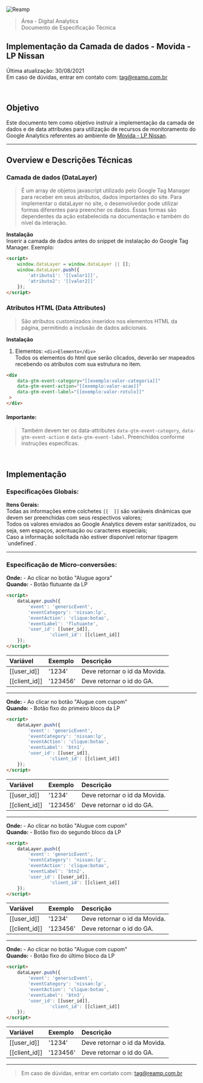 ![Reamp](https://github.com/adtechReamp/client/blob/main/logo.png?raw=true)

> Área - Digital Analytics <br />
> Documento de Especificação Técnica


## Implementação da Camada de dados - Movida - LP Nissan
Última atualização: 30/08/2021 <br />
Em caso de dúvidas, entrar em contato com: [tag@reamp.com.br](tag@reamp.com.br)

<br />

## Objetivo
Este documento tem como objetivo instruir a implementação da camada de dados e de data attributes para utilização de recursos de monitoramento do Google Analytics referentes ao ambiente de [Movida - LP Nissan](https://www.movida.com.br/).


---

## Overview e Descrições Técnicas

### Camada de dados (DataLayer)

> É um array de objetos javascript utilizado pelo Google Tag Manager para receber em seus atributos, dados importantes do site.
Para implementar o dataLayer no site, o desenvolvedor pode utilizar formas diferentes para preencher os dados. Essas formas são dependentes da ação estabelecida na documentação e também do nível da interação.

**Instalação**<br />
Inserir a camada de dados antes do snippet de instalação do Google Tag Manager. Exemplo:


```html
<script>
	window.dataLayer = window.dataLayer || [];
	window.dataLayer.push({
		'atributo1': '[[valor1]]',
		'atributo2': '[[valor2]]'
	});
</script>
```

### Atributos HTML (Data Attributes)

> São atributos customizados inseridos nos elementos HTML da página, permitindo a inclusão de dados adicionais.

**Instalação**
1. Elementos: ```<div>Elemento</div>``` <br />
Todos os elementos do html que serão clicados, deverão ser mapeados recebendo os atributos com sua estrutura no item.

```html
<div 	
    data-gtm-event-category="[[exemplo:valor-categoria]]"
 	data-gtm-event-action="[[exemplo:valor-acao]]"
 	data-gtm-event-label="[[exemplo:valor-rotulo]]"
 >
</div>
```

#### Importante:
> Também devem ter os data-attributes `data-gtm-event-category`, `data-gtm-event-action` e `data-gtm-event-label`. Preenchidos conforme instruções específicas.

<br />

## Implementação


### Especificações Globais:

**Itens Gerais:**<br />
Todas as informações entre colchetes `[[  ]]` são variáveis dinâmicas que devem ser preenchidas com seus respectivos valores; <br />
Todos os valores enviados ao Google Analytics devem estar sanitizados, ou seja, sem espaços, acentuação ou caracteres especiais; <br />
Caso a informação solicitada não estiver disponível retornar tipagem ´undefined´.

---

### Especificação de Micro-conversões:

**Onde:** - Ao clicar no botão "Alugue agora" <br />
**Quando:** - Botão flutuante da LP

```html
<script>
	dataLayer.push({
		'event': 'genericEvent',
		'eventCategory': 'nissan:lp',
		'eventAction': 'clique:botao',
		'eventLabel': 'flutuante',
		'user_id': [[user_id]],
                'client_id': [[client_id]]
	});
</script>
```


| Variável 				| Exemplo 				| Descrição 									|
| :--------------------	| :-------------------- | :-------------------------------------------	|
| [[user_id]] 			| '1234'				| Deve retornar o id da Movida.										|
| [[client_id]]			| '123456'				| Deve retornar o id do GA.										|

---

**Onde:** - Ao clicar no botão "Alugue com cupom" <br />
**Quando:** - Botão fixo do primeiro bloco da LP

```html
<script>
	dataLayer.push({
		'event': 'genericEvent',
		'eventCategory': 'nissan:lp',
		'eventAction': 'clique:botao',
		'eventLabel': 'btn1',
		'user_id': [[user_id]],
                'client_id': [[client_id]]
	});
</script>
```


| Variável 				| Exemplo 				| Descrição 									|
| :--------------------	| :-------------------- | :-------------------------------------------	|
| [[user_id]] 			| '1234'				| Deve retornar o id da Movida.										|
| [[client_id]]			| '123456'				| Deve retornar o id do GA.										|

---

**Onde:** - Ao clicar no botão "Alugue com cupom" <br />
**Quando:** - Botão fixo do segundo bloco da LP

```html
<script>
	dataLayer.push({
		'event': 'genericEvent',
		'eventCategory': 'nissan:lp',
		'eventAction': 'clique:botao',
		'eventLabel': 'btn2',
		'user_id': [[user_id]],
                'client_id': [[client_id]]
	});
</script>
```


| Variável 				| Exemplo 				| Descrição 									|
| :--------------------	| :-------------------- | :-------------------------------------------	|
| [[user_id]] 			| '1234'				| Deve retornar o id da Movida.										|
| [[client_id]]			| '123456'				| Deve retornar o id do GA.										|

---

**Onde:** - Ao clicar no botão "Alugue com cupom" <br />
**Quando:** - Botão fixo do último bloco da LP

```html
<script>
	dataLayer.push({
		'event': 'genericEvent',
		'eventCategory': 'nissan:lp',
		'eventAction': 'clique:botao',
		'eventLabel': 'btn3',
		'user_id': [[user_id]],
                'client_id': [[client_id]]
	});
</script>
```


| Variável 				| Exemplo 				| Descrição 									|
| :--------------------	| :-------------------- | :-------------------------------------------	|
| [[user_id]] 			| '1234'				| Deve retornar o id da Movida.										|
| [[client_id]]			| '123456'				| Deve retornar o id do GA.										|

---

> Em caso de dúvidas, entrar em contato com: [tag@reamp.com.br](tag@reamp.com.br)

<script>
  document.addEventListener("DOMContentLoaded", function(event) {
    document.querySelectorAll("h1 a")[0].style.display = 'none';
  });
</script>